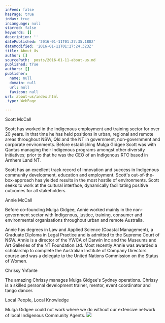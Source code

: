 ```yaml
---
inFeed: false
hasPage: true
inNav: true
inLanguage: null
starred: false
keywords: []
description: ''
datePublished: '2016-01-11T01:27:35.188Z'
dateModified: '2016-01-11T01:27:24.323Z'
title: About Us
author: []
sourcePath: _posts/2016-01-11-about-us.md
published: true
authors: []
publisher:
  name: null
  domain: null
  url: null
  favicon: null
url: about-us/index.html
_type: WebPage

---
```

Scott McCall

Scott has worked in the Indigenous
employment and training sector for over 20 years. In that time he has held
positions in urban, regional and remote areas throughout NSW, Qld and the NT in
government, non-government and corporate environments. Before establishing
Mulga Gidgee Scott was with Qantas managing their Indigenous programs amongst
other diversity initiatives; prior to that he was the CEO of an Indigenous RTO
based in Arnhem Land NT.

Scott has an excellent track record of
innovation and success in Indigenous community development, education and
employment. Scott's out-of-the-box-approach has yielded results in the most
hostile of environments. Scott seeks to work at the cultural interface,
dynamically facilitating positive outcomes for all stakeholders.

Annie McCall

Before co-founding Mulga Gidgee, Annie
worked mainly in the non-government sector with Indigenous, justice, training,
consumer and environmental organisations throughout urban and remote
Australia.

Annie has degrees in Law and
Applied Science (Coastal Management), a Graduate Diploma in Legal Practice and
is admitted to the Supreme Court of NSW. Annie is a director of the YWCA of
Darwin Inc and the Museums and Art Galleries of the NT Foundation Ltd. Most
recently Annie was awarded a scholarship to complete the Australian Institute
of Company Directors course and was a delegate to the United Nations Commission
on the Status of Women.

Chrissy Ynfante

The amazing Chrissy manages Mulga Gidgee's
Sydney operations. Chrissy is a skilled personal development trainer, mentor,
event coordinator and tango dancer.

Local People, Local Knowledge

Mulga Gidgee could not work where we do
without our extensive network of local Indigenous Community Agents. ![](https://the-grid-user-content.s3-us-west-2.amazonaws.com/aef55840-0bb8-4eb9-b62b-aa6f84502af9.jpg)